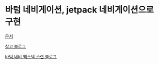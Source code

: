 # 바텀 네비게이션, jetpack 네비게이션으로 구현

[문서](https://developer.android.com/guide/navigation/navigation-getting-started)

[참고 블로그](https://velog.io/@eoqkrskfk94/Jetpack-Navigation-Graph%EB%A1%9C-bottom-navigation-%EC%84%A4%EC%A0%95%ED%95%98%EA%B8%B0)

[바텀 네비 백스택 관련 블로그](https://hide1202.github.io/android/navigation-backstack/)
